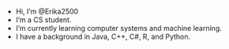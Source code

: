 - Hi, I’m @Erika2500
- I’m a CS student.
- I’m currently learning computer systems and machine learning.
- I have a background in Java, C++, C#, R, and Python.

<!---
Erika2500/Erika2500 is a ✨ special ✨ repository because its `README.md` (this file) appears on your GitHub profile.
You can click the Preview link to take a look at your changes.
--->
